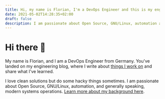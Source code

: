 ```yaml
---
title: Hi, my name is Florian, I'm a DevOps Engineer and this is my engineering blog
date: 2021-05-02T14:28:35+02:00
draft: false
description: I am passionate about Open Source, GNU/Linux, automation and generally speaking modern systems operations and I write about what I've learned
---
```


<!-- markdownlint-disable -->

# Hi there 👋

My name is Florian, and I am a DevOps Engineer from Germany. You've landed on my engineering blog, where I write about [things I work on](/now/) and share what I've learned.

I love clean solutions but do some hacky things sometimes. I am passionate about Open Source, GNU/Linux, automation, and generally speaking, modern systems operations. [Learn more about my background here](/about/).
